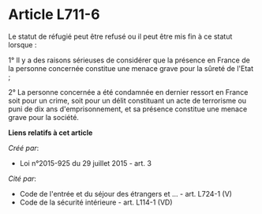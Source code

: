 # Article L711-6

Le statut de réfugié peut être refusé ou il peut être mis fin à ce statut lorsque : 

1° Il y a des raisons sérieuses de considérer que la présence en France de la personne concernée constitue une menace grave
pour la sûreté de l'Etat ; 

2° La personne concernée a été condamnée en dernier ressort en France soit pour un crime, soit pour un délit constituant un
acte de terrorisme ou puni de dix ans d'emprisonnement, et sa présence constitue une menace grave pour la société.

**Liens relatifs à cet article**

_Créé par_:

  - Loi n°2015-925 du 29 juillet 2015 - art. 3

_Cité par_:

  - Code de l'entrée et du séjour des étrangers et ... - art. L724-1 (V)
  - Code de la sécurité intérieure - art. L114-1 (VD)
